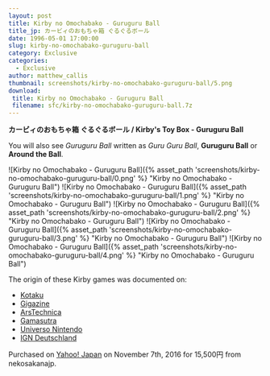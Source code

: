 ```yaml
---
layout: post
title: Kirby no Omochabako - Guruguru Ball
title_jp: カービィのおもちゃ箱 ぐるぐるボール
date: 1996-05-01 17:00:00
slug: kirby-no-omochabako-guruguru-ball
category: Exclusive
categories:
  - Exclusive
author: matthew_callis
thumbnail: screenshots/kirby-no-omochabako-guruguru-ball/5.png
download:
 title: Kirby no Omochabako - Guruguru Ball
 filename: sfc/kirby-no-omochabako-guruguru-ball.7z
---
```


__カービィのおもちゃ箱 ぐるぐるボール / Kirby's Toy Box - Guruguru Ball__

You will also see _Guruguru Ball_ written as _Guru Guru Ball_, __Guruguru Ball__ or __Around the Ball__.

![Kirby no Omochabako - Guruguru Ball]({% asset_path 'screenshots/kirby-no-omochabako-guruguru-ball/0.png' %} "Kirby no Omochabako - Guruguru Ball")
![Kirby no Omochabako - Guruguru Ball]({% asset_path 'screenshots/kirby-no-omochabako-guruguru-ball/1.png' %} "Kirby no Omochabako - Guruguru Ball")
![Kirby no Omochabako - Guruguru Ball]({% asset_path 'screenshots/kirby-no-omochabako-guruguru-ball/2.png' %} "Kirby no Omochabako - Guruguru Ball")
![Kirby no Omochabako - Guruguru Ball]({% asset_path 'screenshots/kirby-no-omochabako-guruguru-ball/3.png' %} "Kirby no Omochabako - Guruguru Ball")
![Kirby no Omochabako - Guruguru Ball]({% asset_path 'screenshots/kirby-no-omochabako-guruguru-ball/4.png' %} "Kirby no Omochabako - Guruguru Ball")

The origin of these Kirby games was documented on:

 - [Kotaku](http://kotaku.com/four-long-lost-kirby-games-found-at-auction-1788716263)
 - [Gigazine](http://gigazine.net/news/20161110-save-downloadable-game-future/)
 - [ArsTechnica](http://arstechnica.com/gaming/2016/11/these-snes-era-kirby-games-were-considered-lost-until-this-week/)
 - [Gamasutra](http://www.gamasutra.com/view/news/285150/Preservationists_find_and_acquire_rare_Kirby_Satellaview_games.php)
 - [Universo Nintendo](http://universo-nintendo.com.mx/2016/11/08/cuatro-juegos-kirby-no-omocha-hako/)
 - [IGN Deutschland](http://de.ign.com/nintendo/118246/news/vier-verschollene-kirby-minispiele-auf-auktion-aufgetaucht)

Purchased on [Yahoo! Japan](http://page9.auctions.yahoo.co.jp/jp/auction/k231333985) on November 7th, 2016 for 15,500円 from nekosakanajp.
